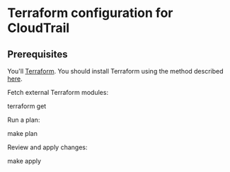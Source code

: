 # Terraform configuration for CloudTrail

## Prerequisites

You'll [Terraform](https://www.terraform.io/). You should install Terraform using the method described [here](https://github.com/openregister/deployment/blob/master/README.md#prerequisites).

Fetch external Terraform modules:

  terraform get

Run a plan:

  make plan

Review and apply changes:

  make apply


